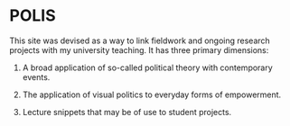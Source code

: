 # POLIS
This site was devised as a way to link fieldwork and ongoing research projects with my university teaching. It has three primary dimensions:

1. A broad application of so-called political theory with contemporary events.

2. The application of visual politics to everyday forms of empowerment.

3. Lecture snippets that may be of use to student projects. 
